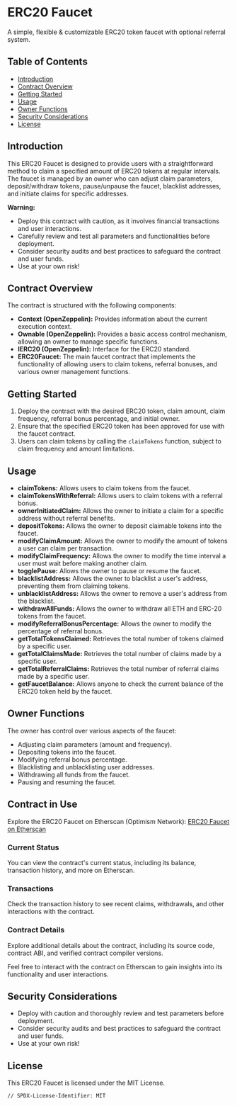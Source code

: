 # ERC20 Faucet

A simple, flexible & customizable ERC20 token faucet with optional referral system.

## Table of Contents

- [Introduction](#introduction)
- [Contract Overview](#contract-overview)
- [Getting Started](#getting-started)
- [Usage](#usage)
- [Owner Functions](#owner-functions)
- [Security Considerations](#security-considerations)
- [License](#license)

## Introduction

This ERC20 Faucet is designed to provide users with a straightforward method to claim a specified amount of ERC20 tokens at regular intervals. The faucet is managed by an owner who can adjust claim parameters, deposit/withdraw tokens, pause/unpause the faucet, blacklist addresses, and initiate claims for specific addresses.

**Warning:**
- Deploy this contract with caution, as it involves financial transactions and user interactions.
- Carefully review and test all parameters and functionalities before deployment.
- Consider security audits and best practices to safeguard the contract and user funds.
- Use at your own risk!

## Contract Overview

The contract is structured with the following components:
- **Context (OpenZeppelin):** Provides information about the current execution context.
- **Ownable (OpenZeppelin):** Provides a basic access control mechanism, allowing an owner to manage specific functions.
- **IERC20 (OpenZeppelin):** Interface for the ERC20 standard.
- **ERC20Faucet:** The main faucet contract that implements the functionality of allowing users to claim tokens, referral bonuses, and various owner management functions.

## Getting Started

1. Deploy the contract with the desired ERC20 token, claim amount, claim frequency, referral bonus percentage, and initial owner.
2. Ensure that the specified ERC20 token has been approved for use with the faucet contract.
3. Users can claim tokens by calling the `claimTokens` function, subject to claim frequency and amount limitations.

## Usage

- **claimTokens:** Allows users to claim tokens from the faucet.
- **claimTokensWithReferral:** Allows users to claim tokens with a referral bonus.
- **ownerInitiatedClaim:** Allows the owner to initiate a claim for a specific address without referral benefits.
- **depositTokens:** Allows the owner to deposit claimable tokens into the faucet.
- **modifyClaimAmount:** Allows the owner to modify the amount of tokens a user can claim per transaction.
- **modifyClaimFrequency:** Allows the owner to modify the time interval a user must wait before making another claim.
- **togglePause:** Allows the owner to pause or resume the faucet.
- **blacklistAddress:** Allows the owner to blacklist a user's address, preventing them from claiming tokens.
- **unblacklistAddress:** Allows the owner to remove a user's address from the blacklist.
- **withdrawAllFunds:** Allows the owner to withdraw all ETH and ERC-20 tokens from the faucet.
- **modifyReferralBonusPercentage:** Allows the owner to modify the percentage of referral bonus.
- **getTotalTokensClaimed:** Retrieves the total number of tokens claimed by a specific user.
- **getTotalClaimsMade:** Retrieves the total number of claims made by a specific user.
- **getTotalReferralClaims:** Retrieves the total number of referral claims made by a specific user.
- **getFaucetBalance:** Allows anyone to check the current balance of the ERC20 token held by the faucet.

## Owner Functions

The owner has control over various aspects of the faucet:
- Adjusting claim parameters (amount and frequency).
- Depositing tokens into the faucet.
- Modifying referral bonus percentage.
- Blacklisting and unblacklisting user addresses.
- Withdrawing all funds from the faucet.
- Pausing and resuming the faucet.

## Contract in Use

Explore the ERC20 Faucet on Etherscan (Optimism Network): [ERC20 Faucet on Etherscan](https://optimistic.etherscan.io/address/0x7d89945e58efb941c118d566946b995c0fbe5221)

### Current Status

You can view the contract's current status, including its balance, transaction history, and more on Etherscan.

### Transactions

Check the transaction history to see recent claims, withdrawals, and other interactions with the contract.

### Contract Details

Explore additional details about the contract, including its source code, contract ABI, and verified contract compiler versions.

Feel free to interact with the contract on Etherscan to gain insights into its functionality and user interactions.


## Security Considerations

- Deploy with caution and thoroughly review and test parameters before deployment.
- Consider security audits and best practices to safeguard the contract and user funds.
- Use at your own risk!

## License

This ERC20 Faucet is licensed under the MIT License.

```plaintext
// SPDX-License-Identifier: MIT
